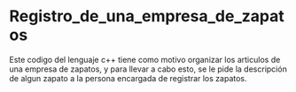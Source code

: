 # Registro_de_una_empresa_de_zapatos
Este codigo del lenguaje c++ tiene como motivo organizar los articulos de una empresa de zapatos, y para llevar a cabo esto, se le pide la descripción de algun zapato a la persona encargada de registrar los zapatos.
